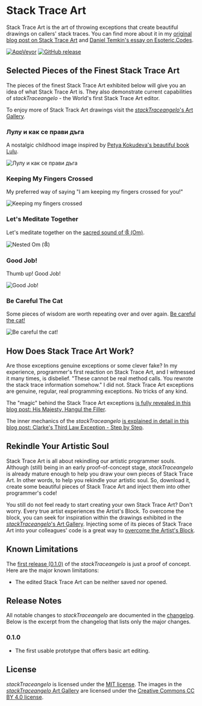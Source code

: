# Stack Trace Art

Stack Trace Art is the art of throwing exceptions that create beautiful drawings on callers' stack traces. You can find more about it in my [original blog post on Stack Trace Art](http://www.thehumbleprogrammer.com/stack-trace-art) and [Daniel Temkin's essay on Esoteric.Codes](http://esoteric.codes/blog/stack-trace-art).

[![AppVeyor](https://img.shields.io/appveyor/ci/ironcev/stacktraceangelo.svg)](https://ci.appveyor.com/project/ironcev/stacktraceangelo)
[![GitHub release](https://img.shields.io/github/release/ironcev/stack-trace-art/all.svg)](https://github.com/ironcev/stack-trace-art/releases)

## Selected Pieces of the Finest Stack Trace Art

The pieces of the finest Stack Trace Art exhibited below will give you an idea of what Stack Trace Art is. They also demonstrate current capabilities of *stackTraceangelo* - the World's first Stack Trace Art editor.

To enjoy more of Stack Track Art drawings visit the [*stackTraceangelo*'s Art Gallery](/Source/ArtGallery/README.md).

### Лулу и как се прави дъга
A nostalgic childhood image inspired by [Petya Kokudeva's beautiful book Lulu](http://www.dailymotion.com/pkokudeva#video=xm47k7).

![Лулу и как се прави дъга](Source/ArtGallery/LuluIKakSePraviDaga.png)

### Keeping My Fingers Crossed
My preferred way of saying "I am keeping my fingers crossed for you!"

![Keeping my fingers crossed](Source/ArtGallery/CrossedFingers.png)

### Let's Meditate Together
Let's meditate together on the [sacred sound of ऊँ (Om)](https://en.wikipedia.org/wiki/Om).

![Nested Om (ऊँ)](Source/ArtGallery/NestedOm.png)

### Good Job!
Thumb up! Good Job!

![Good Job!](Source/ArtGallery/GoodJob.png)

### Be Careful The Cat
Some pieces of wisdom are worth repeating over and over again. [Be careful the cat!](http://www.youtube.com/watch?v=tPAJomPCdZs)

![Be careful the cat!](Source/ArtGallery/TheCatInTheSac.png)

## How Does Stack Trace Art Work?
Are those exceptions genuine exceptions or some clever fake? In my experience, programmer's first reaction on Stack Trace Art, and I witnessed it many times, is disbelief. "These cannot be real method calls. You rewrote the stack trace information somehow." I did not. Stack Trace Art exceptions are genuine, regular, real programming exceptions. No tricks of any kind.

The "magic" behind the Stack Trace Art exceptions [is fully revealed in this blog post: His Majesty, Hangul the Filler](http://thehumbleprogrammer.com/his-majesty-hangul-the-filler/).

The inner mechanics of the *stackTraceangelo* [is explained in detail in this blog post: Clarke's Third Law Exception - Step by Step](http://thehumbleprogrammer.com/clarkes-third-law-exception-step-by-step/).

## Rekindle Your Artistic Soul
Stack Trace Art is all about rekindling our artistic programmer souls. Although (still) being in an early proof-of-concept stage, *stackTraceangelo* is already mature enough to help you draw your own pieces of Stack Trace Art. In other words, to help you rekindle your artistic soul. So, download it, create some beautiful pieces of Stack Trace Art and inject them into other programmer's code!

You still do not feel ready to start creating your own Stack Trace Art? Don't worry. Every true artist experiences the Artist's Block. To overcome the block, you can seek for inspiration within the drawings exhibited in the [*stackTraceangelo*'s Art Gallery](/Source/ArtGallery/README.md). Injecting some of its pieces of Stack Trace Art into your colleagues' code is a great way to [overcome the Artist's Block](https://www.wikihow.com/Overcome-Artist%27s-Block).

## Known Limitations
The [first release (0.1.0)](https://github.com/ironcev/stack-trace-art/releases/tag/v0.1.0) of the *stackTraceangelo* is just a proof of concept. Here are the major known limitations:

- The edited Stack Trace Art can be neither saved nor opened.

## Release Notes
All notable changes to *stackTraceangelo* are documented in the [changelog](CHANGELOG.md). Below is the excerpt from the changelog that lists only the major changes.

### 0.1.0
- The first usable prototype that offers basic art editing.

## License
*stackTraceangelo* is licensed under the [MIT license](LICENSE). The images in the [*stackTraceangelo* Art Gallery](/Source/ArtGallery/README.md) are licensed under the [Creative Commons CC BY 4.0 license](https://creativecommons.org/licenses/by/4.0/).